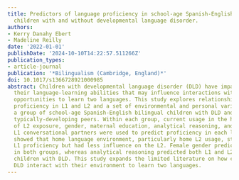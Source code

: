 ```yaml
---
title: Predictors of language proficiency in school-age Spanish-English bilingual
  children with and without developmental language disorder.
authors:
- Kerry Danahy Ebert
- Madeline Reilly
date: '2022-01-01'
publishDate: '2024-10-10T14:22:57.511266Z'
publication_types:
- article-journal
publication: '*Bilingualism (Cambridge, England)*'
doi: 10.1017/s1366728921000985
abstract: Children with developmental language disorder (DLD) have impairments in
  their language-learning abilities that may influence interactions with environmental
  opportunities to learn two languages. This study explores relationships between
  proficiency in L1 and L2 and a set of environmental and personal variables within
  a group of school-age Spanish-English bilingual children with DLD and a group of
  typically-developing peers. Within each group, current usage in the home, length
  of L2 exposure, gender, maternal education, analytical reasoning, and number of
  L1 conversational partners were used to predict proficiency in each language. Results
  showed that home language environment, particularly home L2 usage, strongly predicted
  L1 proficiency but had less influence on the L2. Female gender predicted L1 skills
  in both groups, whereas analytical reasoning predicted both L1 and L2 but only for
  children with DLD. This study expands the limited literature on how children with
  DLD interact with their environment to learn two languages.
---
```

